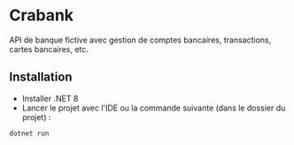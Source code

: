 ﻿# Crabank

API de banque fictive avec gestion de comptes bancaires, transactions, cartes bancaires, etc.

## Installation
+ Installer .NET 8
+ Lancer le projet avec l'IDE ou la commande suivante (dans le dossier du projet) :
```
dotnet run
```
